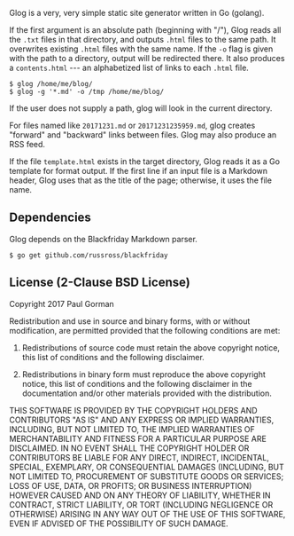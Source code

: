 Glog is a very, very simple static site generator written in Go (golang).

If the first argument is an absolute path (beginning with "/"), Glog reads all the `.txt` files in that directory, and outputs `.html` files to the same path.
It overwrites existing `.html` files with the same name.
If the `-o` flag is given with the path to a directory, output will be redirected there.
It also produces a `contents.html` --- an alphabetized list of links to each `.html` file.

	$ glog /home/me/blog/
	$ glog -g '*.md' -o /tmp /home/me/blog/

If the user does not supply a path, glog will look in the current directory.

For files named like `20171231.md` or `20171231235959.md`, glog creates "forward" and "backward" links between files.
Glog may also produce an RSS feed.

If the file `template.html` exists in the target directory, Glog reads it as a Go template for format output.
If the first line if an input file is a Markdown header, Glog uses that as the title of the page;
otherwise, it uses the file name.

## Dependencies ##

Glog depends on the Blackfriday Markdown parser.

	$ go get github.com/russross/blackfriday

## License (2-Clause BSD License) ##

Copyright 2017 Paul Gorman

Redistribution and use in source and binary forms, with or without modification, are permitted provided that the following conditions are met:

1. Redistributions of source code must retain the above copyright notice, this list of conditions and the following disclaimer.

2. Redistributions in binary form must reproduce the above copyright notice, this list of conditions and the following disclaimer in the documentation and/or other materials provided with the distribution.

THIS SOFTWARE IS PROVIDED BY THE COPYRIGHT HOLDERS AND CONTRIBUTORS "AS IS" AND ANY EXPRESS OR IMPLIED WARRANTIES, INCLUDING, BUT NOT LIMITED TO, THE IMPLIED WARRANTIES OF MERCHANTABILITY AND FITNESS FOR A PARTICULAR PURPOSE ARE DISCLAIMED. IN NO EVENT SHALL THE COPYRIGHT HOLDER OR CONTRIBUTORS BE LIABLE FOR ANY DIRECT, INDIRECT, INCIDENTAL, SPECIAL, EXEMPLARY, OR CONSEQUENTIAL DAMAGES (INCLUDING, BUT NOT LIMITED TO, PROCUREMENT OF SUBSTITUTE GOODS OR SERVICES; LOSS OF USE, DATA, OR PROFITS; OR BUSINESS INTERRUPTION) HOWEVER CAUSED AND ON ANY THEORY OF LIABILITY, WHETHER IN CONTRACT, STRICT LIABILITY, OR TORT (INCLUDING NEGLIGENCE OR OTHERWISE) ARISING IN ANY WAY OUT OF THE USE OF THIS SOFTWARE, EVEN IF ADVISED OF THE POSSIBILITY OF SUCH DAMAGE.
